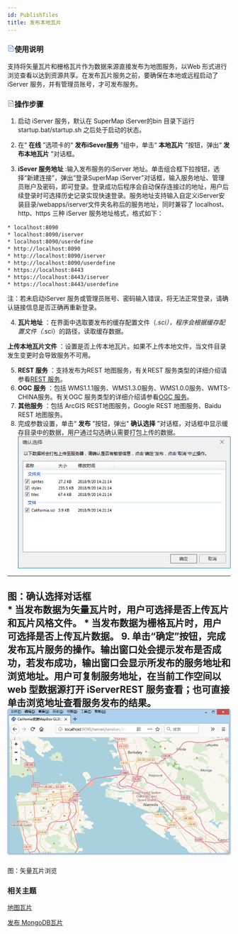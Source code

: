 ```yaml
---
id: PublishTiles
title: 发布本地瓦片
---
```

### ![](../img/read.gif)使用说明

支持将矢量瓦片和栅格瓦片作为数据来源直接发布为地图服务，以Web 形式进行浏览查看以达到资源共享。在发布瓦片服务之前，要确保在本地或远程启动了
iServer 服务，并有管理员账号，才可发布服务。

### ![](../img/read.gif)操作步骤

  1. 启动 iServer 服务，默认在 SuperMap iServer的bin 目录下运行 startup.bat/startup.sh 之后处于启动的状态。
  2. 在“ **在线** ”选项卡的“ **发布iSever服务** ”组中，单击“ **本地瓦片** ”按钮，弹出“ **发布本地瓦片** ”对话框。

  3. **iSever 服务地址** :输入发布服务的iServer 地址。单击组合框下拉按钮，选择“新建连接”，弹出“登录SuperMap iServer”对话框，输入服务地址、管理员账户及密码，即可登录。登录成功后程序会自动保存连接过的地址，用户后续登录时可选择历史记录实现快速登录。服务地址支持输入自定义iServer安装目录/webapps/iserver文件夹名称后的服务地址，同时兼容了 localhost、http、https 三种 iServer 服务地址格式，格式如下：

    * localhost:8090
    * localhost:8090/iserver
    * localhost:8090/userdefine
    * http://localhost:8090
    * http://localhost:8090/iserver
    * http://localhost:8090/userdefine
    * https://localhost:8443
    * https://localhost:8443/iserver
    * https://localhost:8443/userdefine

注：若未启动iServer 服务或管理员账号、密码输入错误，将无法正常登录，请确认链接信息是否正确再重新登录。

  4. **瓦片地址** ：在界面中选取要发布的缓存配置文件（*.sci），程序会根据缓存配置文件（*.sci）的路径，读取缓存数据。 

**上传本地瓦片文件** ：设置是否上传本地瓦片。如果不上传本地文件，当文件目录发生变更时会导致服务不可用。

  5. **REST 服务** ：支持发布为REST 地图服务，有关REST 服务类型的详细介绍请参看[REST 服务](../TechDocument/WebDatasets/AboutWebDataset)。
  6. **OGC 服务** ：包括 WMS1.1.1服务、WMS1.3.0服务、WMS1.0.0服务、WMTS-CHINA服务。有关OGC 服务类型的详细介绍请参看[OGC 服务](../TechDocument/WebDatasets/AboutWebDataset)。
  7. **其他服务** ：包括 ArcGIS REST地图服务，Google REST 地图服务、Baidu REST 地图服务。
  8. 完成参数设置，单击“ **发布** ”按钮，弹出“ **确认选择** ”对话框，对话框中显示缓存目录中的数据，用户通过勾选确认需要打包上传的数据。
![](img/ConfirmPublish.png)  
---  
图：确认选择对话框  
    * 当发布数据为矢量瓦片时，用户可选择是否上传瓦片和瓦片风格文件。
    * 当发布数据为栅格瓦片时，用户可选择是否上传瓦片数据。
  9. 单击“确定”按钮，完成发布瓦片服务的操作。输出窗口处会提示发布是否成功，若发布成功，输出窗口会显示所发布的服务地址和浏览地址。用户可复制服务地址，在当前工作空间以 web 型数据源打开 iServerREST 服务查看；也可直接单击浏览地址查看服务发布的结果。
![](img/VectorTilesResult.png)  
---  
图：矢量瓦片浏览  

###  相关主题

 [地图瓦片](MapTiles)

 [发布 MongoDB瓦片](PublishMongoDBTile)



